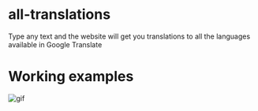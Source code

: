 # all-translations
Type any text and the website will get you translations to all the languages available in Google Translate

# Working examples

![gif](https://user-images.githubusercontent.com/50183633/147141437-e264668c-b89c-446a-8a3b-994642c4fa2a.gif)
